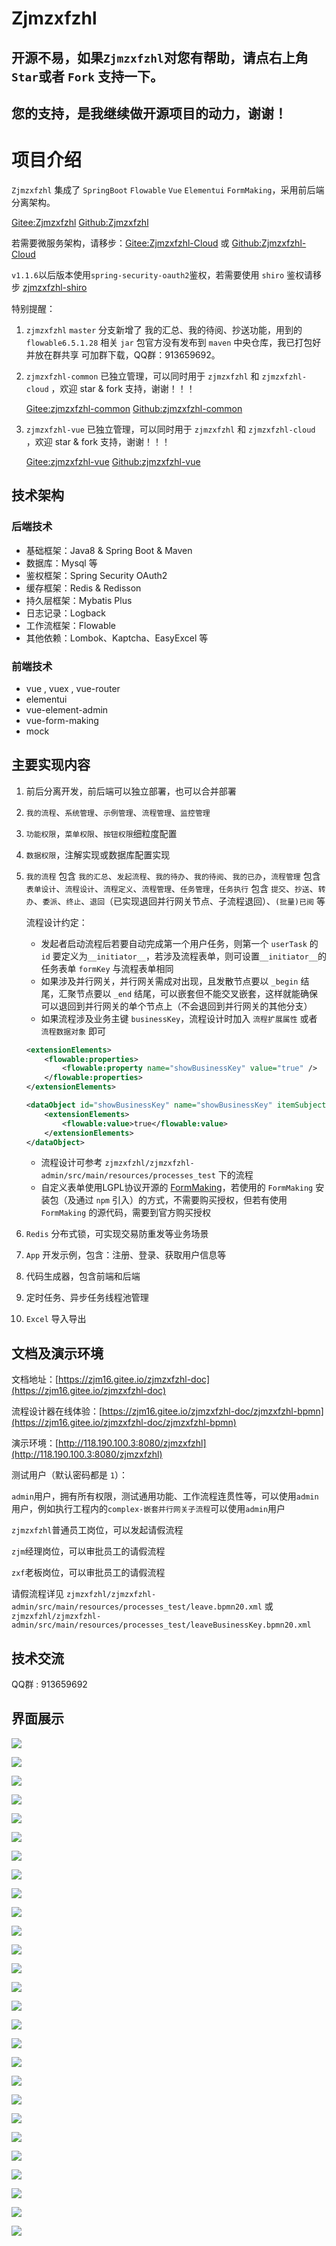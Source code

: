 # Zjmzxfzhl

## 开源不易，如果`Zjmzxfzhl`对您有帮助，请点右上角 `Star`或者 `Fork` 支持一下。

## 您的支持，是我继续做开源项目的动力，谢谢！

# 项目介绍

`Zjmzxfzhl` 集成了 `SpringBoot` `Flowable` `Vue` `Elementui` `FormMaking`，采用前后端分离架构。

[Gitee:Zjmzxfzhl](https://gitee.com/zjm16/zjmzxfzhl) [Github:Zjmzxfzhl](https://github.com/zhuangjinming16/zjmzxfzhl)

若需要微服务架构，请移步：[Gitee:Zjmzxfzhl-Cloud](https://gitee.com/zjm16/zjmzxfzhl-cloud) 或 [Github:Zjmzxfzhl-Cloud](https://github.com/zhuangjinming16/zjmzxfzhl-cloud)

`v1.1.6`以后版本使用`spring-security-oauth2`鉴权，若需要使用 `shiro` 鉴权请移步 [zjmzxfzhl-shiro](https://gitee.com/zjm16/zjmzxfzhl/tree/v1.1.5)

特别提醒：
1. `zjmzxfzhl` `master` 分支新增了 我的汇总、我的待阅、抄送功能，用到的 `flowable6.5.1.28` 相关 `jar` 包官方没有发布到 `maven`
中央仓库，我已打包好并放在群共享 可加群下载，QQ群：913659692。

2. `zjmzxfzhl-common` 已独立管理，可以同时用于 `zjmzxfzhl` 和 `zjmzxfzhl-cloud` ，欢迎 star & fork 支持，谢谢！！！

   [Gitee:zjmzxfzhl-common](https://gitee.com/zjm16/zjmzxfzhl-common) [Github:zjmzxfzhl-common](https://github.com/zhuangjinming16/zjmzxfzhl-common)

3. `zjmzxfzhl-vue` 已独立管理，可以同时用于 `zjmzxfzhl` 和 `zjmzxfzhl-cloud` ，欢迎 star & fork 支持，谢谢！！！

   [Gitee:zjmzxfzhl-vue](https://gitee.com/zjm16/zjmzxfzhl-vue) [Github:zjmzxfzhl-vue](https://github.com/zhuangjinming16/zjmzxfzhl-vue)


## 技术架构
### 后端技术

- 基础框架：Java8 & Spring Boot & Maven
- 数据库：Mysql 等
- 鉴权框架：Spring Security OAuth2
- 缓存框架：Redis & Redisson
- 持久层框架：Mybatis Plus
- 日志记录：Logback
- 工作流框架：Flowable
- 其他依赖：Lombok、Kaptcha、EasyExcel 等
### 前端技术
- vue , vuex , vue-router
- elementui
- vue-element-admin
- vue-form-making
- mock

## 主要实现内容
1. 前后分离开发，前后端可以独立部署，也可以合并部署
2. `我的流程`、`系统管理`、`示例管理`、`流程管理`、`监控管理`
3. `功能权限`，`菜单权限`、`按钮权限`细粒度配置
4. `数据权限`，注解实现或数据库配置实现
5. `我的流程` 包含 `我的汇总`、`发起流程`、`我的待办`、`我的待阅`、`我的已办`，`流程管理` 包含 `表单设计`、`流程设计`、`流程定义`、`流程管理`、`任务管理`，`任务执行` 包含 `提交`、`抄送`、`转办`、`委派`、`终止`、`退回`（已实现退回并行网关节点、子流程退回）、`(批量)已阅` 等

   流程设计约定：
   - 发起者启动流程后若要自动完成第一个用户任务，则第一个 `userTask` 的 `id` 要定义为`__initiator__`，若涉及流程表单，则可设置`__initiator__`的任务表单 `formKey` 与流程表单相同
   - 如果涉及并行网关，并行网关需成对出现，且发散节点要以 `_begin` 结尾，汇聚节点要以 `_end` 结尾，可以嵌套但不能交叉嵌套，这样就能确保可以退回到并行网关的单个节点上（不会退回到并行网关的其他分支）
   - 如果流程涉及业务主键 `businessKey`，流程设计时加入 `流程扩展属性` 或者 `流程数据对象` 即可
    ```xml
    <extensionElements>
        <flowable:properties>
            <flowable:property name="showBusinessKey" value="true" />
        </flowable:properties>
    </extensionElements>
    ```
    ```xml
    <dataObject id="showBusinessKey" name="showBusinessKey" itemSubjectRef="xsd:boolean">
        <extensionElements>
            <flowable:value>true</flowable:value>
        </extensionElements>
    </dataObject>
    ```
   - 流程设计可参考 `zjmzxfzhl/zjmzxfzhl-admin/src/main/resources/processes_test` 下的流程
   - 自定义表单使用LGPL协议开源的 [FormMaking](http://form.xiaoyaoji.cn/pricing/#/zh-CN/)，若使用的 `FormMaking` 安装包（及通过 `npm` 引入）的方式，不需要购买授权，但若有使用 `FormMaking` 的源代码，需要到官方购买授权
6. `Redis` 分布式锁，可实现交易防重发等业务场景
7. `App` 开发示例，包含：注册、登录、获取用户信息等
8. 代码生成器，包含前端和后端
9. 定时任务、异步任务线程池管理
10. `Excel` 导入导出

## 文档及演示环境
文档地址：[https://zjm16.gitee.io/zjmzxfzhl-doc](https://zjm16.gitee.io/zjmzxfzhl-doc)

流程设计器在线体验：[https://zjm16.gitee.io/zjmzxfzhl-doc/zjmzxfzhl-bpmn](https://zjm16.gitee.io/zjmzxfzhl-doc/zjmzxfzhl-bpmn)

演示环境：[http://118.190.100.3:8080/zjmzxfzhl](http://118.190.100.3:8080/zjmzxfzhl)

测试用户（默认密码都是 `1`）：

`admin`用户，拥有所有权限，测试通用功能、工作流程连贯性等，可以使用`admin`用户，例如执行工程内的`complex-嵌套并行网关子流程`可以使用`admin`用户

`zjmzxfzhl`普通员工岗位，可以发起请假流程

`zjm`经理岗位，可以审批员工的请假流程

`zxf`老板岗位，可以审批员工的请假流程

请假流程详见 `zjmzxfzhl/zjmzxfzhl-admin/src/main/resources/processes_test/leave.bpmn20.xml` 或 `zjmzxfzhl/zjmzxfzhl-admin/src/main/resources/processes_test/leaveBusinessKey.bpmn20.xml`

## 技术交流
QQ群 : 913659692

## 界面展示

![](https://img-blog.csdnimg.cn/20201006123139193.png?x-oss-process=image/watermark,type_ZmFuZ3poZW5naGVpdGk,shadow_10,text_aHR0cHM6Ly9ibG9nLmNzZG4ubmV0L3pqbTE2,size_16,color_FFFFFF,t_70#pic_center)

![](https://img-blog.csdnimg.cn/2020032821122660.png?x-oss-process=image/watermark,type_ZmFuZ3poZW5naGVpdGk,shadow_10,text_aHR0cHM6Ly9ibG9nLmNzZG4ubmV0L3pqbTE2,size_16,color_FFFFFF,t_70)

![](https://img-blog.csdnimg.cn/20200328211234880.png?x-oss-process=image/watermark,type_ZmFuZ3poZW5naGVpdGk,shadow_10,text_aHR0cHM6Ly9ibG9nLmNzZG4ubmV0L3pqbTE2,size_16,color_FFFFFF,t_70)

![](https://img-blog.csdnimg.cn/20200328211245801.png?x-oss-process=image/watermark,type_ZmFuZ3poZW5naGVpdGk,shadow_10,text_aHR0cHM6Ly9ibG9nLmNzZG4ubmV0L3pqbTE2,size_16,color_FFFFFF,t_70)

![](https://img-blog.csdnimg.cn/2020100612340279.png?x-oss-process=image/watermark,type_ZmFuZ3poZW5naGVpdGk,shadow_10,text_aHR0cHM6Ly9ibG9nLmNzZG4ubmV0L3pqbTE2,size_16,color_FFFFFF,t_70#pic_center)

![](https://img-blog.csdnimg.cn/20201006123431902.png?x-oss-process=image/watermark,type_ZmFuZ3poZW5naGVpdGk,shadow_10,text_aHR0cHM6Ly9ibG9nLmNzZG4ubmV0L3pqbTE2,size_16,color_FFFFFF,t_70#pic_center)

![](https://img-blog.csdnimg.cn/20201006123102845.png?x-oss-process=image/watermark,type_ZmFuZ3poZW5naGVpdGk,shadow_10,text_aHR0cHM6Ly9ibG9nLmNzZG4ubmV0L3pqbTE2,size_16,color_FFFFFF,t_70#pic_center)

![](https://img-blog.csdnimg.cn/20200328211256213.png?x-oss-process=image/watermark,type_ZmFuZ3poZW5naGVpdGk,shadow_10,text_aHR0cHM6Ly9ibG9nLmNzZG4ubmV0L3pqbTE2,size_16,color_FFFFFF,t_70)

![](https://img-blog.csdnimg.cn/20200328211323783.png?x-oss-process=image/watermark,type_ZmFuZ3poZW5naGVpdGk,shadow_10,text_aHR0cHM6Ly9ibG9nLmNzZG4ubmV0L3pqbTE2,size_16,color_FFFFFF,t_70)

![](https://img-blog.csdnimg.cn/20200328211441117.png?x-oss-process=image/watermark,type_ZmFuZ3poZW5naGVpdGk,shadow_10,text_aHR0cHM6Ly9ibG9nLmNzZG4ubmV0L3pqbTE2,size_16,color_FFFFFF,t_70)

![](https://img-blog.csdnimg.cn/20200328211448303.png?x-oss-process=image/watermark,type_ZmFuZ3poZW5naGVpdGk,shadow_10,text_aHR0cHM6Ly9ibG9nLmNzZG4ubmV0L3pqbTE2,size_16,color_FFFFFF,t_70)

![](https://img-blog.csdnimg.cn/20200328211505420.png?x-oss-process=image/watermark,type_ZmFuZ3poZW5naGVpdGk,shadow_10,text_aHR0cHM6Ly9ibG9nLmNzZG4ubmV0L3pqbTE2,size_16,color_FFFFFF,t_70)

![](https://img-blog.csdnimg.cn/2020100612355468.png?x-oss-process=image/watermark,type_ZmFuZ3poZW5naGVpdGk,shadow_10,text_aHR0cHM6Ly9ibG9nLmNzZG4ubmV0L3pqbTE2,size_16,color_FFFFFF,t_70#pic_center)

![](https://img-blog.csdnimg.cn/20201006123609592.png?x-oss-process=image/watermark,type_ZmFuZ3poZW5naGVpdGk,shadow_10,text_aHR0cHM6Ly9ibG9nLmNzZG4ubmV0L3pqbTE2,size_16,color_FFFFFF,t_70#pic_center)

![](https://img-blog.csdnimg.cn/20201006123617560.png?x-oss-process=image/watermark,type_ZmFuZ3poZW5naGVpdGk,shadow_10,text_aHR0cHM6Ly9ibG9nLmNzZG4ubmV0L3pqbTE2,size_16,color_FFFFFF,t_70#pic_center)

![](https://img-blog.csdnimg.cn/20200328211756182.png?x-oss-process=image/watermark,type_ZmFuZ3poZW5naGVpdGk,shadow_10,text_aHR0cHM6Ly9ibG9nLmNzZG4ubmV0L3pqbTE2,size_16,color_FFFFFF,t_70)

![](https://img-blog.csdnimg.cn/20200328211559996.png?x-oss-process=image/watermark,type_ZmFuZ3poZW5naGVpdGk,shadow_10,text_aHR0cHM6Ly9ibG9nLmNzZG4ubmV0L3pqbTE2,size_16,color_FFFFFF,t_70)

![](https://img-blog.csdnimg.cn/20200328211539437.png?x-oss-process=image/watermark,type_ZmFuZ3poZW5naGVpdGk,shadow_10,text_aHR0cHM6Ly9ibG9nLmNzZG4ubmV0L3pqbTE2,size_16,color_FFFFFF,t_70)

![](https://img-blog.csdnimg.cn/20201006123921431.png?x-oss-process=image/watermark,type_ZmFuZ3poZW5naGVpdGk,shadow_10,text_aHR0cHM6Ly9ibG9nLmNzZG4ubmV0L3pqbTE2,size_16,color_FFFFFF,t_70#pic_center)

![](https://img-blog.csdnimg.cn/20200328211904277.png?x-oss-process=image/watermark,type_ZmFuZ3poZW5naGVpdGk,shadow_10,text_aHR0cHM6Ly9ibG9nLmNzZG4ubmV0L3pqbTE2,size_16,color_FFFFFF,t_70)

![](https://img-blog.csdnimg.cn/20200328211910561.png?x-oss-process=image/watermark,type_ZmFuZ3poZW5naGVpdGk,shadow_10,text_aHR0cHM6Ly9ibG9nLmNzZG4ubmV0L3pqbTE2,size_16,color_FFFFFF,t_70)

![](https://img-blog.csdnimg.cn/20200328211924102.png?x-oss-process=image/watermark,type_ZmFuZ3poZW5naGVpdGk,shadow_10,text_aHR0cHM6Ly9ibG9nLmNzZG4ubmV0L3pqbTE2,size_16,color_FFFFFF,t_70)

![](https://img-blog.csdnimg.cn/20200328211930452.png?x-oss-process=image/watermark,type_ZmFuZ3poZW5naGVpdGk,shadow_10,text_aHR0cHM6Ly9ibG9nLmNzZG4ubmV0L3pqbTE2,size_16,color_FFFFFF,t_70)

![](https://img-blog.csdnimg.cn/20200328211936458.png?x-oss-process=image/watermark,type_ZmFuZ3poZW5naGVpdGk,shadow_10,text_aHR0cHM6Ly9ibG9nLmNzZG4ubmV0L3pqbTE2,size_16,color_FFFFFF,t_70)

![](https://img-blog.csdnimg.cn/20201006124138717.png?x-oss-process=image/watermark,type_ZmFuZ3poZW5naGVpdGk,shadow_10,text_aHR0cHM6Ly9ibG9nLmNzZG4ubmV0L3pqbTE2,size_16,color_FFFFFF,t_70#pic_center)

![](https://img-blog.csdnimg.cn/20201006125002125.png?x-oss-process=image/watermark,type_ZmFuZ3poZW5naGVpdGk,shadow_10,text_aHR0cHM6Ly9ibG9nLmNzZG4ubmV0L3pqbTE2,size_16,color_FFFFFF,t_70#pic_center)

![](https://img-blog.csdnimg.cn/20201006131531738.png?x-oss-process=image/watermark,type_ZmFuZ3poZW5naGVpdGk,shadow_10,text_aHR0cHM6Ly9ibG9nLmNzZG4ubmV0L3pqbTE2,size_16,color_FFFFFF,t_70#pic_center)